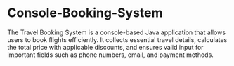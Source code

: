 # Console-Booking-System
The Travel Booking System is a console-based Java application that allows users to book flights efficiently. It collects essential travel details, calculates the total price with applicable discounts, and ensures valid input for important fields such as phone numbers, email, and payment methods.
